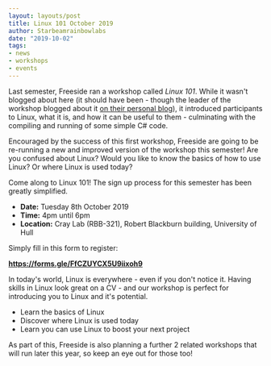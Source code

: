 ```yaml
---
layout: layouts/post
title: Linux 101 October 2019
author: Starbeamrainbowlabs
date: "2019-10-02"
tags: 
- news 
- workshops 
- events
---
```


Last semester, Freeside ran a workshop called _Linux 101_. While it wasn't blogged about here (it should have been - though the leader of the workshop blogged about it [on their personal blog](https://starbeamrainbowlabs.com/blog/article.php?article=posts/347-Delivering-Linux-101.html)), it introduced participants to Linux, what it is, and how it can be useful to them - culminating with the compiling and running of some simple C# code.

Encouraged by the success of this first workshop, Freeside are going to be re-running a new and improved version of the workshop this semester! Are you confused about Linux? Would you like to know the basics of how to use Linux? Or where Linux is used today?

Come along to Linux 101! The sign up process for this semester has been greatly simplified.

- **Date:** Tuesday 8th October 2019
- **Time:** 4pm until 6pm
- **Location:** Cray Lab (RBB-321), Robert Blackburn building, University of Hull

Simply fill in this form to register:

**<https://forms.gle/FfCZUYCX5U9iixoh9>**

In today's world, Linux is everywhere - even if you don't notice it. Having skills in Linux look great on a CV - and our workshop is perfect for introducing you to Linux and it's potential.

- Learn the basics of Linux
- Discover where Linux is used today
- Learn you can use Linux to boost your next project

As part of this, Freeside is also planning a further 2 related workshops that will run later this year, so keep an eye out for those too!
